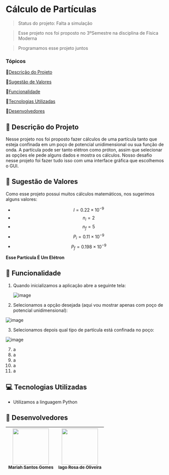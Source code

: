 # Cálculo de Partículas

> Status do projeto: Falta a simulação

> Esse projeto nos foi proposto no 3ºSemestre na disciplina de Física Moderna

> Programamos esse projeto juntos

### Tópicos

🔹[Descrição do Projeto](#pencil-descrição-do-projeto)

🔹[Sugestão de Valores](#triangular_ruler-sugestão-de-valores)

🔹[Funcionalidade](#mag_right-funcionalidade)

🔹[Tecnologias Utilizadas](#computer-tecnologias-utilizadas)

🔹[Desenvolvedores](#busts_in_silhouette-desenvolvedores)

## :pencil: Descrição do Projeto
Nesse projeto nos foi proposto fazer cálculos de uma partícula tanto que esteja confinada em um poço de potencial unidimensional ou sua função de onda. A partícula pode ser tanto elétron como próton, assim que selecionar as opções ele pede alguns dados e mostra os cálculos. Nosso desafio nesse projeto foi fazer tudo isso com uma interface gráfica que escolhemos o GUI.

## :triangular_ruler: Sugestão de Valores
Como esse projeto possui muitos cálculos matemáticos, nos sugerimos alguns valores:

- $$l = 0.22 \times 10^{-9}$$
- $$n_{i} = 2$$
- $$n_{f} = 5$$
- $$P_{i} = 0.11 \times 10^{-9}$$
- $$P_{f} = 0.198 \times 10^{-9}$$
  
**Esse Partícula É Um Elétron**  

## :mag_right: Funcionalidade
1. Quando inicializamos a aplicação abre a seguinte tela:

   ![image](https://github.com/user-attachments/assets/bc430461-3e03-4f59-b3ce-d64ca89cc26c)

2. Selecionamos a opção desejada (aqui vou mostrar apenas com poço de potencial unidimensional):

  ![image](https://github.com/user-attachments/assets/ab0fc759-c53c-4d3f-8cb2-ec949c0f92c9)

3. Selecionamos depois qual tipo de partícula está confinada no poço:

  ![image](https://github.com/user-attachments/assets/1566cc89-f8e6-4025-bccf-910c91588cd5)


7. a
8. a
9. a
10. a
11. a

## :computer: Tecnologias Utilizadas
- Utilizamos a linguagem Python

## :busts_in_silhouette: Desenvolvedores
| [<img loading="lazy" src="https://github.com/Mariah-Gomes/ProjetoCompMovel1/assets/141663285/e6827fd1-d8fe-4740-b6fc-fbbfccd05752" width=115><br><sub>Mariah Santos Gomes</sub>](https://github.com/Mariah-Gomes) | [<img loading="lazy" src="https://github.com/Mariah-Gomes/ProjetoCompMovel1/assets/141663285/66d7e656-b9e4-43b7-94fa-931b736df881" width=115><br><sub>Iago Rosa de Oliveira</sub>](https://github.com/iagorosa28) |
| :---: | :---: |
